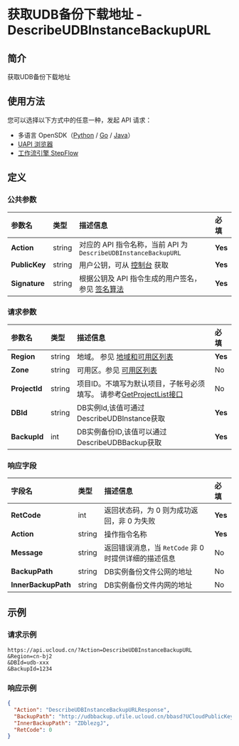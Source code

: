 # 获取UDB备份下载地址 - DescribeUDBInstanceBackupURL

## 简介

获取UDB备份下载地址





## 使用方法

您可以选择以下方式中的任意一种，发起 API 请求：
- 多语言 OpenSDK（[Python](https://github.com/ucloud/ucloud-sdk-python3) / [Go](https://github.com/ucloud/ucloud-sdk-go) / [Java](https://github.com/ucloud/ucloud-sdk-java)）
- [UAPI 浏览器](https://console.ucloud.cn/uapi/detail?id=DescribeUDBInstanceBackupURL)
- [工作流引擎 StepFlow](https://console.ucloud.cn/stepflow/manage/)

## 定义

### 公共参数

| 参数名 | 类型 | 描述信息 | 必填 |
|:---|:---|:---|:---|
| **Action**     | string  | 对应的 API 指令名称，当前 API 为 `DescribeUDBInstanceBackupURL`                        | **Yes** |
| **PublicKey**  | string  | 用户公钥，可从 [控制台](https://console.ucloud.cn/uapi/apikey) 获取                                             | **Yes** |
| **Signature**  | string  | 根据公钥及 API 指令生成的用户签名，参见 [签名算法](api/summary/signature.md)  | **Yes** |

### 请求参数

| 参数名 | 类型 | 描述信息 | 必填 |
|:---|:---|:---|:---|
| **Region** | string | 地域。 参见 [地域和可用区列表](api/summary/regionlist) |**Yes**|
| **Zone** | string | 可用区。参见 [可用区列表](api/summary/regionlist) |No|
| **ProjectId** | string | 项目ID。不填写为默认项目，子帐号必须填写。 请参考[GetProjectList接口](api/summary/get_project_list) |No|
| **DBId** | string | DB实例Id,该值可通过DescribeUDBInstance获取 |**Yes**|
| **BackupId** | int | DB实例备份ID,该值可以通过DescribeUDBBackup获取 |**Yes**|

### 响应字段

| 字段名 | 类型 | 描述信息 | 必填 |
|:---|:---|:---|:---|
| **RetCode** | int | 返回状态码，为 0 则为成功返回，非 0 为失败 |**Yes**|
| **Action** | string | 操作指令名称 |**Yes**|
| **Message** | string | 返回错误消息，当 `RetCode` 非 0 时提供详细的描述信息 |No|
| **BackupPath** | string | DB实例备份文件公网的地址 |No|
| **InnerBackupPath** | string | DB实例备份文件内网的地址 |No|




## 示例

### 请求示例
    
```
https://api.ucloud.cn/?Action=DescribeUDBInstanceBackupURL
&Region=cn-bj2
&DBId=udb-xxx
&BackupId=1234
```

### 响应示例
    
```json
{
  "Action": "DescribeUDBInstanceBackupURLResponse",
  "BackupPath": "http://udbbackup.ufile.ucloud.cn/bbasd?UCloudPublicKey=ucloududb@ucloud.cn1426152414000604875621",
  "InnerBackupPath": "ZDblezgJ",
  "RetCode": 0
}
```





